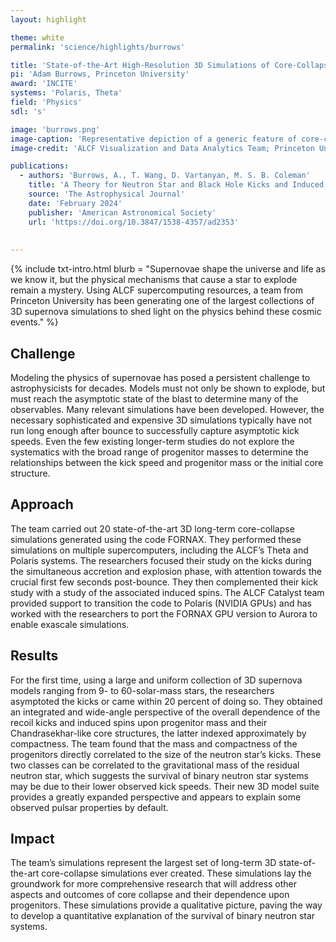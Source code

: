 ```yaml
---
layout: highlight

theme: white
permalink: 'science/highlights/burrows'

title: 'State-of-the-Art High-Resolution 3D Simulations of Core-Collapse Supernovae'
pi: 'Adam Burrows, Princeton University'
award: 'INCITE'
systems: 'Polaris, Theta'
field: 'Physics'
sdl: 's'

image: 'burrows.png' 
image-caption: 'Representative depiction of a generic feature of core-collapse explosions by the turbulence-aided neutrino-driven mechanism. There is often a simultaneous explosion in one general direction and accretion in a very roughly perpendicular direction when the explosion time is delayed by a few hundred milliseconds, and a more spherical explosion when it is launched early as for an initially nonrotating (or slowly rotating), low-compactness progenitor, such as this 9 M<sub>☉</sub> model.'
image-credit: 'ALCF Visualization and Data Analytics Team; Princeton University'

publications:
  - authors: 'Burrows, A., T. Wang, D. Vartanyan, M. S. B. Coleman'
    title: 'A Theory for Neutron Star and Black Hole Kicks and Induced Spins'
    source: 'The Astrophysical Journal'
    date: 'February 2024'
    publisher: 'American Astronomical Society'
    url: 'https://doi.org/10.3847/1538-4357/ad2353'
    
    
---
```


{% include txt-intro.html 
    blurb = "Supernovae shape the universe and life as we know it, but the physical mechanisms that cause a star to explode remain a mystery. Using ALCF supercomputing resources, a team from Princeton University has been generating one of the largest collections of 3D supernova simulations to shed light on the physics behind these cosmic events."
%}



## Challenge

Modeling the physics of supernovae has posed a persistent challenge to astrophysicists for decades. Models must not only be shown to explode, but must reach the asymptotic state of the blast to determine many of the observables. Many relevant simulations have been developed. However, the necessary sophisticated and expensive 3D simulations typically have not run long enough after bounce to successfully capture asymptotic kick speeds. Even the few existing longer-term studies do not explore the systematics with the broad range of progenitor masses to determine the relationships between the kick speed and progenitor mass or the initial core structure.



## Approach

The team carried out 20 state-of-the-art 3D long-term core-collapse simulations generated using the code FORNAX. They performed these simulations on multiple supercomputers, including the ALCF’s Theta and Polaris systems. The researchers focused their study on the kicks during the simultaneous accretion and explosion phase, with attention towards the crucial first few seconds post-bounce. They then complemented their kick study with a study of the associated induced spins. The ALCF Catalyst team provided support to transition the code to Polaris (NVIDIA GPUs) and has worked with the researchers to port the FORNAX GPU version to Aurora to enable exascale simulations.



## Results

For the first time, using a large and uniform collection of 3D supernova models ranging from 9- to 60-solar-mass stars, the researchers asymptoted the kicks or came within 20 percent of doing so. They obtained an integrated and wide-angle perspective of the overall dependence of the recoil kicks and induced spins upon progenitor mass and their Chandrasekhar-like core structures, the latter indexed approximately by compactness. The team found that the mass and compactness of the progenitors directly correlated to the size of the neutron star’s kicks. These two classes can be correlated to the gravitational mass of the residual neutron star, which suggests the survival of binary neutron star systems may be due to their lower observed kick speeds. Their new 3D model suite provides a greatly expanded perspective and appears to explain some observed pulsar properties by default.



## Impact

The team’s simulations represent the largest set of long-term 3D state-of-the-art core-collapse simulations ever created. These simulations lay the groundwork for more comprehensive research that will address other aspects and outcomes of core collapse and their dependence upon progenitors. These simulations provide a qualitative picture, paving the way to develop a quantitative explanation of the survival of binary neutron star systems.  
